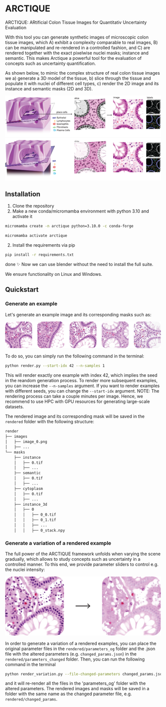 # ARCTIQUE

ARCTIQUE: ARtificial Colon Tissue Images for Quantitativ Uncertainty Evaluation

With this tool you can generate synthetic images of microscopic colon tissue images, which A) exhibit a complexity comparable to real images, B) can be manipulated and re-rendered in a controlled fashion, and C) are rendered together with the exact pixelwise nuclei masks; instance and semantic. This makes Arctique a powerful tool for the evaluation of concepts such as uncertainty quantification.

As shown below, to mimic the complex structure of real colon tissue images we a) generate a 3D model of the tissue, b) slice through the tissue and populate it with nuclei of different cell types, c) render the 2D image and its instance and semantic masks (2D and 3D).

![Graphical Abstract](examples/generation_overview.png#gh-light-mode-only)
![Graphical Abstract](examples/generation_overview_dark.png#gh-dark-mode-only)




## Installation

1) Clone the repository
2) Make a new conda/micromamba environment with python 3.10 and activate it
```bash
micromamba create -n arctique python=3.10.0 -c conda-forge
```
```bash	
micromamba activate arctique
```

2) Install the requirements via pip
```bash
pip install -r requirements.txt
```

done :sparkles: Now we can use blender without the need to install the full suite.

We ensure functionality on Linux and Windows.


## Quickstart

### Generate an example
 
Let's generate an example image and its corresponding masks such as:

![Examples](examples/fig_examples.png)

To do so, you can simply run the following command in the terminal:

```bash
python render.py --start-idx 42 --n-samples 1
```

This will render exactly one example with index 42, which implies the seed in the reandom generation process. To render more subsequent examples, you can increase the `--n-samples` argument. If you want to render examples with different seeds, you can change the `--start-idx` argument. NOTE: The rendering process can take a couple minutes per image. Hence, we recommend to use HPC with GPU resources for generating large-scale datasets.

The rendered image and its corresponding mask will be saved in the `rendered` folder with the following structure:


```bash
render
├── images
│   ├── image_0.png
│   ├── ...
└── masks
    ├── instance
    │   ├── 0.tif
    │   ├── ...
    ├── semantic
    │   ├── 0.tif
    │   ├── ...
    ├── cytoplasm
    │   ├── 0.tif
    │   ├── ...
    ├── instance_3d
    │   ├── 0
    │   │   ├── 0_0.tif
    │   │   ├── 0_1.tif
    │   │   ├── ...
    │   │   ├── 0_stack.npy
```

### Generate a variation of a rendered example

The full power of the ARCTIQUE framework unfolds when varying the scene gradually, which allows to study concepts such as uncertainty in a controlled manner. To this end, we provide parameter sliders to control e.g. the nuclei intensity:

![Graphical Abstract](examples/fig_nuclei_intensity.png)


In order to generate a variation of a rendered examples, you can place the original parameter files in the `rendered/parameters_og` folder and the .json file with the altered parameters (e.g. `changed_params.json`) in the `rendered/parameters_changed` folder. Then, you can run the following command in the terminal

```bash
python render_variation.py --file-changed-parameters changed_params.json
```

and it will re-render all the files in the 'parameters_og' folder with the altered parameters. The rendered images and masks will be saved in a folder with the same name as the changed parameter file, e.g. `rendered/changed_params`.
